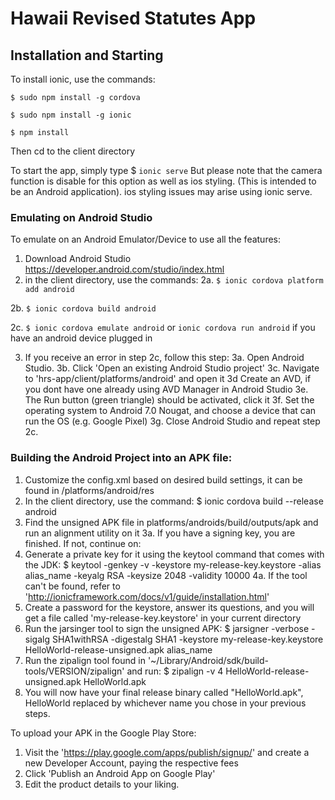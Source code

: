 # Hawaii Revised Statutes App

## Installation and Starting
To install ionic, use the commands:

`$ sudo npm install -g cordova`

`$ sudo npm install -g ionic`

`$ npm install`

Then cd to the client directory

To start the app, simply type
$ `ionic serve`
But please note that the camera function is disable for this option as well as ios styling. (This is intended to be an Android application). ios styling issues may arise using ionic serve.


### Emulating on Android Studio 
To emulate on an Android Emulator/Device to use all the features:

1. Download Android Studio https://developer.android.com/studio/index.html
2. in the client directory, use the commands:
2a. `$ ionic cordova platform add android`

2b. `$ ionic cordova build android `

2c. `$ ionic cordova emulate android` or `ionic cordova run android` if you have an android device plugged in


3.  If you receive an error in step 2c, follow this step: 
3a. Open Android Studio.
3b. Click 'Open an existing Android Studio project'
3c. Navigate to 'hrs-app/client/platforms/android' and open it
3d  Create an AVD, if you dont have one already using AVD Manager in Android Studio
3e. The Run button (green triangle) should be activated, click it
3f. Set the operating system to Android 7.0 Nougat, and choose a device that can run the OS (e.g. Google Pixel)
3g. Close Android Studio and repeat step 2c.


### Building the Android Project into an APK file:

1. Customize the config.xml based on desired build settings, it can be found in /platforms/android/res
2. In the client directory, use the command:
    $ ionic cordova build --release android  
3. Find the unsigned APK file in platforms/androids/build/outputs/apk and run an alignment utility on it
3a. If you have a signing key, you are finished. If not, continue on:
4. Generate a private key for it using the keytool command that comes with the JDK:
    $ keytool -genkey -v -keystore my-release-key.keystore -alias alias_name -keyalg RSA -keysize 2048 -validity 10000
4a. If the tool can't be found, refer to 'http://ionicframework.com/docs/v1/guide/installation.html'
5. Create a password for the keystore, answer its questions, and you will get a file called 'my-release-key.keystore' 
   in your current directory
6. Run the jarsinger tool to sign the unsigned APK:
    $ jarsigner -verbose -sigalg SHA1withRSA -digestalg SHA1 -keystore my-release-key.keystore HelloWorld-release-unsigned.apk alias_name
7. Run the zipalign tool found in '~/Library/Android/sdk/build-tools/VERSION/zipalign' and run:
    $ zipalign -v 4 HelloWorld-release-unsigned.apk HelloWorld.apk
8. You will now have your final release binary called "HelloWorld.apk", HelloWorld replaced by whichever name you chose 
    in your previous steps.


To upload your APK in the Google Play Store:

1. Visit the 'https://play.google.com/apps/publish/signup/' and create a new Developer Account, paying the respective 
  fees
2. Click 'Publish an Android App on Google Play'
3. Edit the product details to your liking.
    
